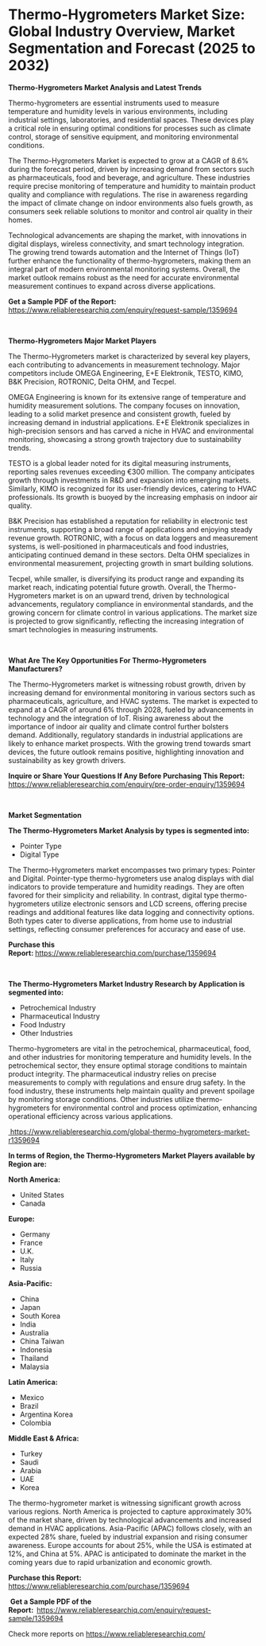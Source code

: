 <p><h1>Thermo-Hygrometers Market Size: Global Industry Overview, Market Segmentation and Forecast (2025 to 2032)</h1></p><p><strong>Thermo-Hygrometers Market Analysis and Latest Trends</strong></p>
<p><p>Thermo-hygrometers are essential instruments used to measure temperature and humidity levels in various environments, including industrial settings, laboratories, and residential spaces. These devices play a critical role in ensuring optimal conditions for processes such as climate control, storage of sensitive equipment, and monitoring environmental conditions.</p><p>The Thermo-Hygrometers Market is expected to grow at a CAGR of 8.6% during the forecast period, driven by increasing demand from sectors such as pharmaceuticals, food and beverage, and agriculture. These industries require precise monitoring of temperature and humidity to maintain product quality and compliance with regulations. The rise in awareness regarding the impact of climate change on indoor environments also fuels growth, as consumers seek reliable solutions to monitor and control air quality in their homes.</p><p>Technological advancements are shaping the market, with innovations in digital displays, wireless connectivity, and smart technology integration. The growing trend towards automation and the Internet of Things (IoT) further enhance the functionality of thermo-hygrometers, making them an integral part of modern environmental monitoring systems. Overall, the market outlook remains robust as the need for accurate environmental measurement continues to expand across diverse applications.</p></p>
<p><strong>Get a Sample PDF of the Report:&nbsp;</strong> <a href="https://www.reliableresearchiq.com/enquiry/request-sample/1359694?utm_campaign=2926&utm_medium=2&utm_source=Github&utm_content=ia&utm_term=22032025&utm_id=thermo-hygrometers">https://www.reliableresearchiq.com/enquiry/request-sample/1359694</a></p>
<p>&nbsp;</p>
<p><strong>Thermo-Hygrometers Major Market Players</strong></p>
<p><p>The Thermo-Hygrometers market is characterized by several key players, each contributing to advancements in measurement technology. Major competitors include OMEGA Engineering, E+E Elektronik, TESTO, KIMO, B&K Precision, ROTRONIC, Delta OHM, and Tecpel.</p><p>OMEGA Engineering is known for its extensive range of temperature and humidity measurement solutions. The company focuses on innovation, leading to a solid market presence and consistent growth, fueled by increasing demand in industrial applications. E+E Elektronik specializes in high-precision sensors and has carved a niche in HVAC and environmental monitoring, showcasing a strong growth trajectory due to sustainability trends.</p><p>TESTO is a global leader noted for its digital measuring instruments, reporting sales revenues exceeding €300 million. The company anticipates growth through investments in R&D and expansion into emerging markets. Similarly, KIMO is recognized for its user-friendly devices, catering to HVAC professionals. Its growth is buoyed by the increasing emphasis on indoor air quality.</p><p>B&K Precision has established a reputation for reliability in electronic test instruments, supporting a broad range of applications and enjoying steady revenue growth. ROTRONIC, with a focus on data loggers and measurement systems, is well-positioned in pharmaceuticals and food industries, anticipating continued demand in these sectors. Delta OHM specializes in environmental measurement, projecting growth in smart building solutions.</p><p>Tecpel, while smaller, is diversifying its product range and expanding its market reach, indicating potential future growth. Overall, the Thermo-Hygrometers market is on an upward trend, driven by technological advancements, regulatory compliance in environmental standards, and the growing concern for climate control in various applications. The market size is projected to grow significantly, reflecting the increasing integration of smart technologies in measuring instruments.</p></p>
<p>&nbsp;</p>
<p><strong>What Are The Key Opportunities For Thermo-Hygrometers Manufacturers?</strong></p>
<p><p>The Thermo-Hygrometers market is witnessing robust growth, driven by increasing demand for environmental monitoring in various sectors such as pharmaceuticals, agriculture, and HVAC systems. The market is expected to expand at a CAGR of around 6% through 2028, fueled by advancements in technology and the integration of IoT. Rising awareness about the importance of indoor air quality and climate control further bolsters demand. Additionally, regulatory standards in industrial applications are likely to enhance market prospects. With the growing trend towards smart devices, the future outlook remains positive, highlighting innovation and sustainability as key growth drivers.</p></p>
<p><strong>Inquire or Share Your Questions If Any Before Purchasing This Report:</strong> <a href="https://www.reliableresearchiq.com/enquiry/pre-order-enquiry/1359694?utm_campaign=2926&utm_medium=2&utm_source=Github&utm_content=ia&utm_term=22032025&utm_id=thermo-hygrometers">https://www.reliableresearchiq.com/enquiry/pre-order-enquiry/1359694</a></p>
<p>&nbsp;</p>
<p><strong>Market Segmentation</strong></p>
<p><strong>The Thermo-Hygrometers Market Analysis by types is segmented into:</strong></p>
<p><ul><li>Pointer Type</li><li>Digital Type</li></ul></p>
<p><p>The Thermo-Hygrometers market encompasses two primary types: Pointer and Digital. Pointer-type thermo-hygrometers use analog displays with dial indicators to provide temperature and humidity readings. They are often favored for their simplicity and reliability. In contrast, digital type thermo-hygrometers utilize electronic sensors and LCD screens, offering precise readings and additional features like data logging and connectivity options. Both types cater to diverse applications, from home use to industrial settings, reflecting consumer preferences for accuracy and ease of use.</p></p>
<p><strong>Purchase this Report:&nbsp;</strong><a href="https://www.reliableresearchiq.com/purchase/1359694?utm_campaign=2926&utm_medium=2&utm_source=Github&utm_content=ia&utm_term=22032025&utm_id=thermo-hygrometers">https://www.reliableresearchiq.com/purchase/1359694</a></p>
<p>&nbsp;</p>
<p><strong>The Thermo-Hygrometers Market Industry Research by Application is segmented into:</strong></p>
<p><ul><li>Petrochemical Industry</li><li>Pharmaceutical Industry</li><li>Food Industry</li><li>Other Industries</li></ul></p>
<p><p>Thermo-hygrometers are vital in the petrochemical, pharmaceutical, food, and other industries for monitoring temperature and humidity levels. In the petrochemical sector, they ensure optimal storage conditions to maintain product integrity. The pharmaceutical industry relies on precise measurements to comply with regulations and ensure drug safety. In the food industry, these instruments help maintain quality and prevent spoilage by monitoring storage conditions. Other industries utilize thermo-hygrometers for environmental control and process optimization, enhancing operational efficiency across various applications.</p></p>
<p><a href="https://www.reliableresearchiq.com/global-thermo-hygrometers-market-r1359694?utm_campaign=2926&utm_medium=2&utm_source=Github&utm_content=ia&utm_term=22032025&utm_id=thermo-hygrometers">&nbsp;https://www.reliableresearchiq.com/global-thermo-hygrometers-market-r1359694</a></p>
<p><strong>In terms of Region, the Thermo-Hygrometers Market Players available by Region are:</strong></p>
<p>
    <p> <strong> North America: </strong>
        <ul>
            <li>United States</li>
            <li>Canada</li>
        </ul>
        </p> 
    <p> <strong> Europe: </strong>
        <ul>
            <li>Germany</li>
            <li>France</li>
            <li>U.K.</li>
            <li>Italy</li>
            <li>Russia</li>
        </ul>
        </p> 
    <p> <strong> Asia-Pacific: </strong>
        <ul>
            <li>China</li>
            <li>Japan</li>
            <li>South Korea</li>
            <li>India</li>
            <li>Australia</li>
            <li>China Taiwan</li>
            <li>Indonesia</li>
            <li>Thailand</li>
            <li>Malaysia</li>
        </ul>
        </p> 
    <p> <strong> Latin America: </strong>
        <ul>
            <li>Mexico</li>
            <li>Brazil</li>
            <li>Argentina Korea</li>
            <li>Colombia</li>
        </ul>
        </p> 
    <p> <strong> Middle East & Africa: </strong>
        <ul>
            <li>Turkey</li>
            <li>Saudi</li>
            <li>Arabia</li>
            <li>UAE</li>
            <li>Korea</li>
        </ul>
    </p>
    </p>
<p><p>The thermo-hygrometer market is witnessing significant growth across various regions. North America is projected to capture approximately 30% of the market share, driven by technological advancements and increased demand in HVAC applications. Asia-Pacific (APAC) follows closely, with an expected 28% share, fueled by industrial expansion and rising consumer awareness. Europe accounts for about 25%, while the USA is estimated at 12%, and China at 5%. APAC is anticipated to dominate the market in the coming years due to rapid urbanization and economic growth.</p></p>
<p><strong>Purchase this Report: </strong><a href="https://www.reliableresearchiq.com/purchase/1359694?utm_campaign=2926&utm_medium=2&utm_source=Github&utm_content=ia&utm_term=22032025&utm_id=thermo-hygrometers">https://www.reliableresearchiq.com/purchase/1359694</a></p>
<p>&nbsp;<strong>Get a Sample PDF of the Report:&nbsp;&nbsp;</strong><a href="https://www.reliableresearchiq.com/enquiry/request-sample/1359694?utm_campaign=2926&utm_medium=2&utm_source=Github&utm_content=ia&utm_term=22032025&utm_id=thermo-hygrometers">https://www.reliableresearchiq.com/enquiry/request-sample/1359694</a></p>
<p><strong></strong></p>
<p>Check more reports on <a href="https://www.reliableresearchiq.com/?utm_campaign=2926&utm_medium=2&utm_source=Github&utm_content=ia&utm_term=22032025&utm_id=thermo-hygrometers">https://www.reliableresearchiq.com/</a></p>